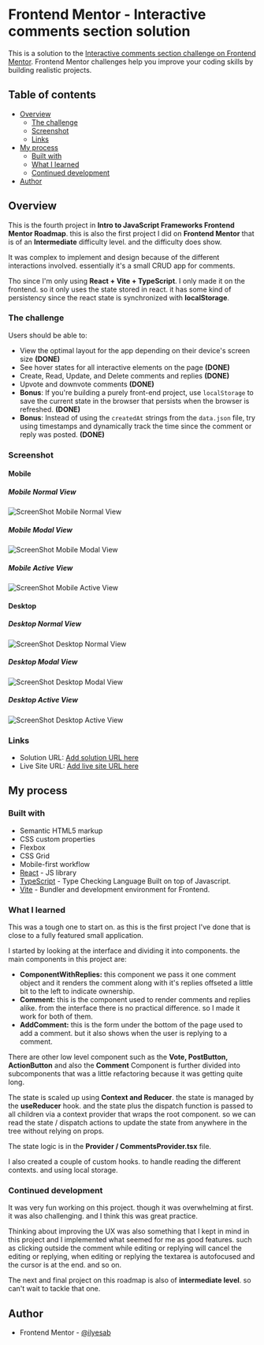 # Frontend Mentor - Interactive comments section solution

This is a solution to the [Interactive comments section challenge on Frontend Mentor](https://www.frontendmentor.io/challenges/interactive-comments-section-iG1RugEG9). Frontend Mentor challenges help you improve your coding skills by building realistic projects.

## Table of contents

- [Overview](#overview)
  - [The challenge](#the-challenge)
  - [Screenshot](#screenshot)
  - [Links](#links)
- [My process](#my-process)
  - [Built with](#built-with)
  - [What I learned](#what-i-learned)
  - [Continued development](#continued-development)
- [Author](#author)

## Overview

This is the fourth project in **Intro to JavaScript Frameworks Frontend Mentor Roadmap**. this is also the first project I did on **Frontend Mentor** that is of an **Intermediate** difficulty level. and the difficulty does show.

It was complex to implement and design because of the different interactions involved. essentially it's a small CRUD app for comments.

Tho since I'm only using **React + Vite + TypeScript**. I only made it on the frontend. so it only uses the state stored in react. it has some kind of persistency since the react state is synchronized with **localStorage**.

### The challenge

Users should be able to:

- View the optimal layout for the app depending on their device's screen size **(DONE)**
- See hover states for all interactive elements on the page **(DONE)**
- Create, Read, Update, and Delete comments and replies **(DONE)**
- Upvote and downvote comments **(DONE)**
- **Bonus**: If you're building a purely front-end project, use `localStorage` to save the current state in the browser that persists when the browser is refreshed. **(DONE)**
- **Bonus**: Instead of using the `createdAt` strings from the `data.json` file, try using timestamps and dynamically track the time since the comment or reply was posted. **(DONE)**

### Screenshot

#### Mobile

##### Mobile Normal View

![ScreenShot Mobile Normal View](./screenshots/screenshot_mobile_normal.png)

##### Mobile Modal View

![ScreenShot Mobile Modal View](./screenshots/screenshot_mobile_modal.png)

##### Mobile Active View

![ScreenShot Mobile Active View](./screenshots/screenshot_mobile_active.png)

#### Desktop

##### Desktop Normal View

![ScreenShot Desktop Normal View](./screenshots/screenshot_desktop_normal.png)

##### Desktop Modal View

![ScreenShot Desktop Modal View](./screenshots/screenshot_desktop_modal.png)

##### Desktop Active View

![ScreenShot Desktop Active View](./screenshots/screenshot_desktop_active.png)

### Links

- Solution URL: [Add solution URL here](https://your-solution-url.com)
- Live Site URL: [Add live site URL here](https://your-live-site-url.com)

## My process

### Built with

- Semantic HTML5 markup
- CSS custom properties
- Flexbox
- CSS Grid
- Mobile-first workflow
- [React](https://reactjs.org/) - JS library
- [TypeScript](https://www.typescriptlang.org/) - Type Checking Language Built on top of Javascript.
- [Vite](https://vitejs.dev/) - Bundler and development environment for Frontend.

### What I learned

This was a tough one to start on. as this is the first project I've done that is close to a fully featured small application.

I started by looking at the interface and dividing it into components. the main components in this project are:

- **ComponentWithReplies:** this component we pass it one comment object and it renders the comment along with it's replies offseted a little bit to the left to indicate ownership.
- **Comment:** this is the component used to render comments and replies alike. from the interface there is no practical difference. so I made it work for both of them.
- **AddComment:** this is the form under the bottom of the page used to add a comment. but it also shows when the user is replying to a comment.

There are other low level component such as the **Vote, PostButton, ActionButton** and also the **Comment** Component is further divided into subcomponents that was a little refactoring because it was getting quite long.

The state is scaled up using **Context and Reducer**. the state is managed by the **useReducer**
hook. and the state plus the dispatch function is passed to all children via a context provider that wraps the root component. so we can read the state / dispatch actions to update the state from anywhere in the tree without relying on props.

The state logic is in the **Provider / CommentsProvider.tsx** file.

I also created a couple of custom hooks. to handle reading the different contexts. and using local storage.

### Continued development

It was very fun working on this project. though it was overwhelming at first. it was also challenging. and I think this was great practice.

Thinking about improving the UX was also something that I kept in mind in this project and I implemented what seemed for me as good features. such as clicking outside the comment while editing or replying will cancel the editing or replying, when editing or replying the textarea is autofocused and the cursor is at the end. and so on.

The next and final project on this roadmap is also of **intermediate level**. so can't wait to tackle that one.

## Author

- Frontend Mentor - [@ilyesab](https://www.frontendmentor.io/profile/ilyesab)
